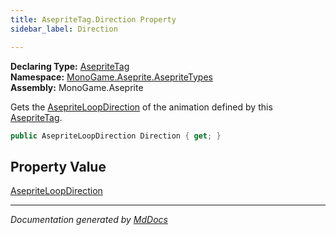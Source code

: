```yaml
---
title: AsepriteTag.Direction Property
sidebar_label: Direction

---
```


**Declaring Type:** [AsepriteTag](../)  
**Namespace:** [MonoGame.Aseprite.AsepriteTypes](../../)  
**Assembly:** MonoGame.Aseprite

Gets the [AsepriteLoopDirection](../../AsepriteLoopDirection/) of the animation defined by this [AsepriteTag](../).

```csharp
public AsepriteLoopDirection Direction { get; }
```

## Property Value

[AsepriteLoopDirection](../../AsepriteLoopDirection/)

___

*Documentation generated by [MdDocs](https://github.com/ap0llo/mddocs)*
